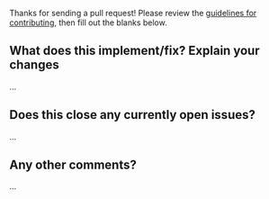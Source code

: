 Thanks for sending a pull request! Please review the [guidelines for contributing](../CONTRIBUTING.md), then fill out the blanks below.

What does this implement/fix? Explain your changes
--------------------------------------------------
…

Does this close any currently open issues?
------------------------------------------
…

Any other comments?
-------------------
…
